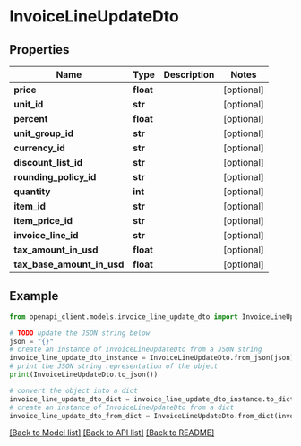 # InvoiceLineUpdateDto


## Properties

Name | Type | Description | Notes
------------ | ------------- | ------------- | -------------
**price** | **float** |  | [optional] 
**unit_id** | **str** |  | [optional] 
**percent** | **float** |  | [optional] 
**unit_group_id** | **str** |  | [optional] 
**currency_id** | **str** |  | [optional] 
**discount_list_id** | **str** |  | [optional] 
**rounding_policy_id** | **str** |  | [optional] 
**quantity** | **int** |  | [optional] 
**item_id** | **str** |  | [optional] 
**item_price_id** | **str** |  | [optional] 
**invoice_line_id** | **str** |  | [optional] 
**tax_amount_in_usd** | **float** |  | [optional] 
**tax_base_amount_in_usd** | **float** |  | [optional] 

## Example

```python
from openapi_client.models.invoice_line_update_dto import InvoiceLineUpdateDto

# TODO update the JSON string below
json = "{}"
# create an instance of InvoiceLineUpdateDto from a JSON string
invoice_line_update_dto_instance = InvoiceLineUpdateDto.from_json(json)
# print the JSON string representation of the object
print(InvoiceLineUpdateDto.to_json())

# convert the object into a dict
invoice_line_update_dto_dict = invoice_line_update_dto_instance.to_dict()
# create an instance of InvoiceLineUpdateDto from a dict
invoice_line_update_dto_from_dict = InvoiceLineUpdateDto.from_dict(invoice_line_update_dto_dict)
```
[[Back to Model list]](../README.md#documentation-for-models) [[Back to API list]](../README.md#documentation-for-api-endpoints) [[Back to README]](../README.md)


